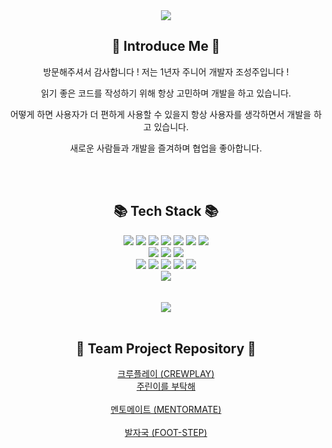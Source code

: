 <div align="center">
  <div>
    <img src="https://capsule-render.vercel.app/api?type=soft&color=auto&height=300&section=header&text=SeongJu%20GitHub&fontSize=70" />
  </div>
  <div>
    <h2>🌈 Introduce Me 🌈</h2>
    <p>방문해주셔서 감사합니다 ! 저는 1년자 주니어 개발자 조성주입니다 ! </p>
    <p>읽기 좋은 코드를 작성하기 위해 항상 고민하며 개발을 하고 있습니다.</p>
    <p>어떻게 하면 사용자가 더 편하게 사용할 수 있을지 항상 사용자를 생각하면서 개발을 하고 있습니다.</p>
    <p>새로운 사람들과 개발을 즐겨하며 협업을 좋아합니다.</p>
  </div>
  <br />
  <br />
  <div>
    <h2>📚 Tech Stack 📚</h2>
    <div>
      <img src="https://img.shields.io/badge/HTML5-E34F26?style=flat&logo=HTML5&logoColor=white" />
      <img src="https://img.shields.io/badge/JavaScript-F7DF1E?style=flat&logo=JAVASCRIPT&logoColor=white" />
      <img src="https://img.shields.io/badge/TypeScript-3178C6?style=flat&logo=typescript&logoColor=white" />
      <img src="https://img.shields.io/badge/React-61DAFB?style=flat&logo=react&logoColor=white" />
      <img src="https://img.shields.io/badge/Recoil-3578E5?style=flat&logo=recoil&logoColor=white" />
      <img src="https://img.shields.io/badge/ReactQuery-FF4154?style=flat&logo=reactquery&logoColor=white" />
       <img src="https://img.shields.io/badge/Vite-646CFF?style=flat&logo=vite&logoColor=white" />
    </div>
    <div>
      <img src="https://img.shields.io/badge/CSS3-1572B6?style=flat&logo=CSS3&logoColor=white" />
      <img src="https://img.shields.io/badge/StyledComponents-DB7093?style=flat&logo=styledcomponents&logoColor=white" />
      <img src="https://img.shields.io/badge/TailwindCSS-06B6D4?style=flat&logo=tailwindcss&logoColor=white" />
    </div>
    <div>
      <img src="https://img.shields.io/badge/Notion-000000?style=flat&logo=notion&logoColor=white" />
      <img src="https://img.shields.io/badge/Slack-4A154B?style=flat&logo=slack&logoColor=white" />
      <img src="https://img.shields.io/badge/Git-F05032?style=flat&logo=git&logoColor=white" />
      <img src="https://img.shields.io/badge/Github-181717?style=flat&logo=github&logoColor=white" />
      <img src="https://img.shields.io/badge/VisualStudioCode-007ACC?style=flat&logo=visualstudiocode&logoColor=white" />
    </div>
    <div>
      <img src="https://img.shields.io/badge/AWS(S3+CloudFront)-232F3E?style=flat&logo=amazonaws&logoColor=white" />
    </div>
  </div>
  <br />
  <br />
  <div>
    <img src="https://github-readme-stats.vercel.app/api/top-langs/?username=Cho-SeongJu&layout=compact"><br><br>
  </div>
  <div>
    <h2>📂 Team Project Repository 📂</h2>
    <div>
      <a href="https://github.com/Cho-SeongJu/crewplay-FE">크루플레이 (CREWPLAY)</a>
    </div>
    <div>
      <a href="https://github.com/JurinApp">주린이를 부탁해</a>
    </div>
    <br />
    <div>
      <a href="https://github.com/MentoMate">멘토메이트 (MENTORMATE)</a>
    </div>
    <br />
    <div>
      <a href="https://github.com/FootStepteam">발자국 (FOOT-STEP)</a>
    </div>
    <br />
  </div>
</div>
